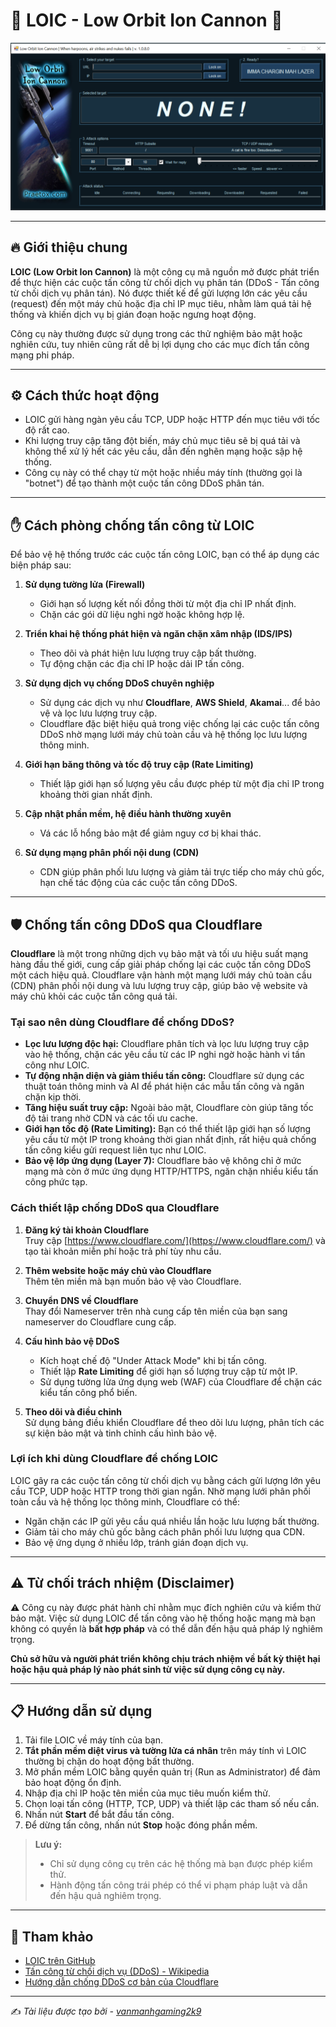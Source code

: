 # 🚀 LOIC - Low Orbit Ion Cannon 🚀

![Ảnh Về Công Cụ DOS Loic](https://github.com/vanmanhgaming2k9/Loic-DDOS/blob/main/Loic.png)

---

## 🔥 Giới thiệu chung

**LOIC (Low Orbit Ion Cannon)** là một công cụ mã nguồn mở được phát triển để thực hiện các cuộc tấn công từ chối dịch vụ phân tán (DDoS - Tấn công từ chối dịch vụ phân tán). Nó được thiết kế để gửi lượng lớn các yêu cầu (request) đến một máy chủ hoặc địa chỉ IP mục tiêu, nhằm làm quá tải hệ thống và khiến dịch vụ bị gián đoạn hoặc ngưng hoạt động.

Công cụ này thường được sử dụng trong các thử nghiệm bảo mật hoặc nghiên cứu, tuy nhiên cũng rất dễ bị lợi dụng cho các mục đích tấn công mạng phi pháp.

---

## ⚙️ Cách thức hoạt động

- LOIC gửi hàng ngàn yêu cầu TCP, UDP hoặc HTTP đến mục tiêu với tốc độ rất cao.
- Khi lượng truy cập tăng đột biến, máy chủ mục tiêu sẽ bị quá tải và không thể xử lý hết các yêu cầu, dẫn đến nghẽn mạng hoặc sập hệ thống.
- Công cụ này có thể chạy từ một hoặc nhiều máy tính (thường gọi là "botnet") để tạo thành một cuộc tấn công DDoS phân tán.

---

## ✋ Cách phòng chống tấn công từ LOIC

Để bảo vệ hệ thống trước các cuộc tấn công LOIC, bạn có thể áp dụng các biện pháp sau:

1. **Sử dụng tường lửa (Firewall)**  
   - Giới hạn số lượng kết nối đồng thời từ một địa chỉ IP nhất định.  
   - Chặn các gói dữ liệu nghi ngờ hoặc không hợp lệ.

2. **Triển khai hệ thống phát hiện và ngăn chặn xâm nhập (IDS/IPS)**  
   - Theo dõi và phát hiện lưu lượng truy cập bất thường.  
   - Tự động chặn các địa chỉ IP hoặc dải IP tấn công.

3. **Sử dụng dịch vụ chống DDoS chuyên nghiệp**  
   - Sử dụng các dịch vụ như **Cloudflare**, **AWS Shield**, **Akamai**... để bảo vệ và lọc lưu lượng truy cập.  
   - Cloudflare đặc biệt hiệu quả trong việc chống lại các cuộc tấn công DDoS nhờ mạng lưới máy chủ toàn cầu và hệ thống lọc lưu lượng thông minh.

4. **Giới hạn băng thông và tốc độ truy cập (Rate Limiting)**  
   - Thiết lập giới hạn số lượng yêu cầu được phép từ một địa chỉ IP trong khoảng thời gian nhất định.

5. **Cập nhật phần mềm, hệ điều hành thường xuyên**  
   - Vá các lỗ hổng bảo mật để giảm nguy cơ bị khai thác.

6. **Sử dụng mạng phân phối nội dung (CDN)**  
   - CDN giúp phân phối lưu lượng và giảm tải trực tiếp cho máy chủ gốc, hạn chế tác động của các cuộc tấn công DDoS.

---

## 🛡️ Chống tấn công DDoS qua Cloudflare

**Cloudflare** là một trong những dịch vụ bảo mật và tối ưu hiệu suất mạng hàng đầu thế giới, cung cấp giải pháp chống lại các cuộc tấn công DDoS một cách hiệu quả. Cloudflare vận hành một mạng lưới máy chủ toàn cầu (CDN) phân phối nội dung và lưu lượng truy cập, giúp bảo vệ website và máy chủ khỏi các cuộc tấn công quá tải.

### Tại sao nên dùng Cloudflare để chống DDoS?

- **Lọc lưu lượng độc hại:** Cloudflare phân tích và lọc lưu lượng truy cập vào hệ thống, chặn các yêu cầu từ các IP nghi ngờ hoặc hành vi tấn công như LOIC.  
- **Tự động nhận diện và giảm thiểu tấn công:** Cloudflare sử dụng các thuật toán thông minh và AI để phát hiện các mẫu tấn công và ngăn chặn kịp thời.  
- **Tăng hiệu suất truy cập:** Ngoài bảo mật, Cloudflare còn giúp tăng tốc độ tải trang nhờ CDN và các tối ưu cache.  
- **Giới hạn tốc độ (Rate Limiting):** Bạn có thể thiết lập giới hạn số lượng yêu cầu từ một IP trong khoảng thời gian nhất định, rất hiệu quả chống tấn công kiểu gửi request liên tục như LOIC.  
- **Bảo vệ lớp ứng dụng (Layer 7):** Cloudflare bảo vệ không chỉ ở mức mạng mà còn ở mức ứng dụng HTTP/HTTPS, ngăn chặn nhiều kiểu tấn công phức tạp.

### Cách thiết lập chống DDoS qua Cloudflare

1. **Đăng ký tài khoản Cloudflare**  
   Truy cập [https://www.cloudflare.com/](https://www.cloudflare.com/) và tạo tài khoản miễn phí hoặc trả phí tùy nhu cầu.

2. **Thêm website hoặc máy chủ vào Cloudflare**  
   Thêm tên miền mà bạn muốn bảo vệ vào Cloudflare.

3. **Chuyển DNS về Cloudflare**  
   Thay đổi Nameserver trên nhà cung cấp tên miền của bạn sang nameserver do Cloudflare cung cấp.

4. **Cấu hình bảo vệ DDoS**  
   - Kích hoạt chế độ "Under Attack Mode" khi bị tấn công.  
   - Thiết lập **Rate Limiting** để giới hạn số lượng truy cập từ một IP.  
   - Sử dụng tường lửa ứng dụng web (WAF) của Cloudflare để chặn các kiểu tấn công phổ biến.

5. **Theo dõi và điều chỉnh**  
   Sử dụng bảng điều khiển Cloudflare để theo dõi lưu lượng, phân tích các sự kiện bảo mật và tinh chỉnh cấu hình bảo vệ.

### Lợi ích khi dùng Cloudflare để chống LOIC

LOIC gây ra các cuộc tấn công từ chối dịch vụ bằng cách gửi lượng lớn yêu cầu TCP, UDP hoặc HTTP trong thời gian ngắn. Nhờ mạng lưới phân phối toàn cầu và hệ thống lọc thông minh, Cloudflare có thể:

- Ngăn chặn các IP gửi yêu cầu quá nhiều lần hoặc lưu lượng bất thường.  
- Giảm tải cho máy chủ gốc bằng cách phân phối lưu lượng qua CDN.  
- Bảo vệ ứng dụng ở nhiều lớp, tránh gián đoạn dịch vụ.

---

## ⚠️ Từ chối trách nhiệm (Disclaimer)

⚠️ Công cụ này được phát hành chỉ nhằm mục đích nghiên cứu và kiểm thử bảo mật. Việc sử dụng LOIC để tấn công vào hệ thống hoặc mạng mà bạn không có quyền là **bất hợp pháp** và có thể dẫn đến hậu quả pháp lý nghiêm trọng.

**Chủ sở hữu và người phát triển không chịu trách nhiệm về bất kỳ thiệt hại hoặc hậu quả pháp lý nào phát sinh từ việc sử dụng công cụ này.**

---

## 📋 Hướng dẫn sử dụng

1. Tải file LOIC về máy tính của bạn.  
2. **Tắt phần mềm diệt virus và tường lửa cá nhân** trên máy tính vì LOIC thường bị chặn do hoạt động bất thường.  
3. Mở phần mềm LOIC bằng quyền quản trị (Run as Administrator) để đảm bảo hoạt động ổn định.  
4. Nhập địa chỉ IP hoặc tên miền của mục tiêu muốn kiểm thử.  
5. Chọn loại tấn công (HTTP, TCP, UDP) và thiết lập các tham số nếu cần.  
6. Nhấn nút **Start** để bắt đầu tấn công.  
7. Để dừng tấn công, nhấn nút **Stop** hoặc đóng phần mềm.

> **Lưu ý:**  
> - Chỉ sử dụng công cụ trên các hệ thống mà bạn được phép kiểm thử.  
> - Hành động tấn công trái phép có thể vi phạm pháp luật và dẫn đến hậu quả nghiêm trọng.

---

## 🔗 Tham khảo

- [LOIC trên GitHub](https://github.com/vanmanhgaming2k9/Loic-DDOS)  
- [Tấn công từ chối dịch vụ (DDoS) - Wikipedia](https://vi.wikipedia.org/wiki/T%E1%BA%A5n_c%C3%B4ng_t%E1%BB%AB_ch%E1%BB%95i_d%E1%BB%8Bch_v%E1%BB%8B)  
- [Hướng dẫn chống DDoS cơ bản của Cloudflare](https://www.cloudflare.com/learning/ddos/what-is-a-ddos-attack/)

---

✍️ *Tài liệu được tạo bởi - [vanmanhgaming2k9](https://github.com/vanmanhgaming2k9)*
